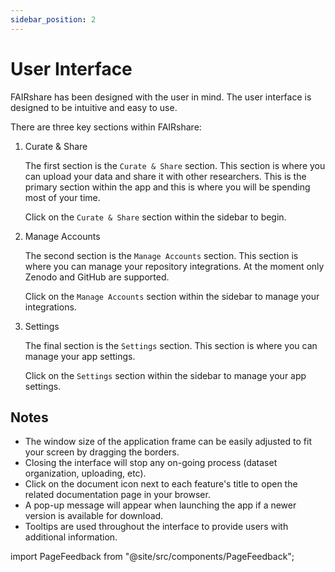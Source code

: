 ```yaml
---
sidebar_position: 2
---
```


# User Interface

FAIRshare has been designed with the user in mind. The user interface is designed to be intuitive and easy to use.

There are three key sections within FAIRshare:

1. Curate & Share

   The first section is the `Curate & Share` section. This section is where you can upload your data and share it with other researchers. This is the primary section within the app and this is where you will be spending most of your time.

   Click on the `Curate & Share` section within the sidebar to begin.

2. Manage Accounts

   The second section is the `Manage Accounts` section. This section is where you can manage your repository integrations. At the moment only Zenodo and GitHub are supported.

   Click on the `Manage Accounts` section within the sidebar to manage your integrations.

3. Settings

   The final section is the `Settings` section. This section is where you can manage your app settings.

   Click on the `Settings` section within the sidebar to manage your app settings.

## Notes

- The window size of the application frame can be easily adjusted to fit your screen by dragging the borders.
- Closing the interface will stop any on-going process (dataset organization, uploading, etc).
- Click on the document icon next to each feature's title to open the related documentation page in your browser.
- A pop-up message will appear when launching the app if a newer version is available for download.
- Tooltips are used throughout the interface to provide users with additional information.

import PageFeedback from "@site/src/components/PageFeedback";

<PageFeedback />
